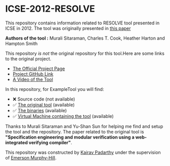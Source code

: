 # ICSE-2012-RESOLVE
This repository contains information related to RESOLVE tool presented in ICSE in 2012. The tool was originally presented in [this paper](http://ieeexplore.ieee.org/xpl/login.jsp?tp=&arnumber=6227243&url=http%3A%2F%2Fieeexplore.ieee.org%2Fxpls%2Fabs_all.jsp%3Farnumber%3D6227243)

<b>Authors of the tool :</b> Murali Sitaraman, Charles T. Cook, Heather Harton and Hampton Smith

This repository _is not_ the original repository for this tool.Here are some links to the original project.
* [The Official Project Page](http://www.cs.clemson.edu/resolve/index.html)
* [Project GitHub Link](https://github.com/ClemsonRSRG/RESOLVE)
* [A Video of the Tool](https://www.youtube.com/watch?v=9vg3WuxeOkA)

In this repository, for ExampleTool you will find:
* :x: Source code (not available)
* :white_check_mark: [The original tool](http://www.cs.clemson.edu/resolve/index.html) (available)
* :white_check_mark: [The binaries](https://github.com/ClemsonRSRG/RESOLVE) (available)
* :white_check_mark: [Virtual Machine containing the tool](https://drive.google.com/a/ncsu.edu/file/d/0ByN4zmGGN7D6M2NTZlpPUFNYdU0/view) (available)

Thanks to Murali Sitaraman and Yu-Shan Sun for helping me find and setup the tool and the repository.
The paper related to the original tool is <b>"Specification engineering and modular verification using a web-integrated verifying compiler"</b>. 

This repository was constructed by [Kairav Padarthy](https://github.com/kairav) under the supervision of [Emerson Murphy-Hill](https://github.com/CaptainEmerson).  
